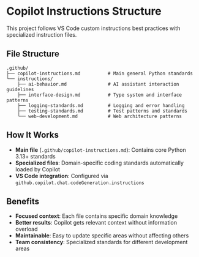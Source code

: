 # Copilot Instructions Structure

This project follows VS Code custom instructions best practices with specialized instruction files.

## File Structure

```
.github/
├── copilot-instructions.md          # Main general Python standards
└── instructions/
    ├── ai-behavior.md               # AI assistant interaction guidelines  
    ├── interface-design.md          # Type system and interface patterns
    ├── logging-standards.md         # Logging and error handling
    ├── testing-standards.md         # Test patterns and standards
    └── web-development.md           # Web architecture patterns
```

## How It Works

- **Main file** (`.github/copilot-instructions.md`): Contains core Python 3.13+ standards
- **Specialized files**: Domain-specific coding standards automatically loaded by Copilot
- **VS Code integration**: Configured via `github.copilot.chat.codeGeneration.instructions`

## Benefits

- **Focused context**: Each file contains specific domain knowledge
- **Better results**: Copilot gets relevant context without information overload  
- **Maintainable**: Easy to update specific areas without affecting others
- **Team consistency**: Specialized standards for different development areas
